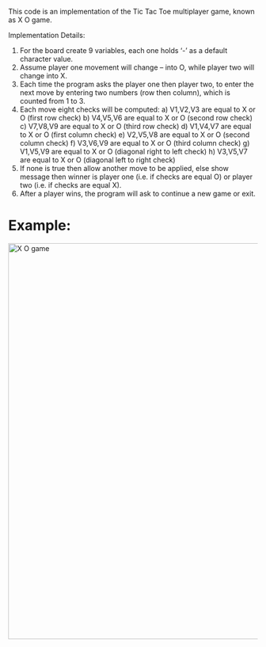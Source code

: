 This code is an implementation of the Tic Tac Toe multiplayer game, known as X O game.

Implementation Details:
1. For the board create 9 variables, each one holds ‘-’ as a default character value.
2. Assume player one movement will change – into O, while player two will change into
X.
3. Each time the program asks the player one then player two, to enter the next move
by entering two numbers (row then column), which is counted from 1 to 3.
4. Each move eight checks will be computed:
a) V1,V2,V3 are equal to X or O (first row check)
b) V4,V5,V6 are equal to X or O (second row check)
c) V7,V8,V9 are equal to X or O (third row check)
d) V1,V4,V7 are equal to X or O (first column check)
e) V2,V5,V8 are equal to X or O (second column check)
f) V3,V6,V9 are equal to X or O (third column check)
g) V1,V5,V9 are equal to X or O (diagonal right to left check)
h) V3,V5,V7 are equal to X or O (diagonal left to right check)
5. If none is true then allow another move to be applied, else show message then
winner is player one (i.e. if checks are equal O) or player two (i.e. if checks are equal
X).
6. After a player wins, the program will ask to continue a new game or exit.

<h1>Example:</h1>

<img width="800" alt="X O game" src="https://github.com/MonaMohsen166/Tic-Tac-Toe/assets/73717585/cc227831-3a31-4213-80c2-db33cf8bdbfe">


